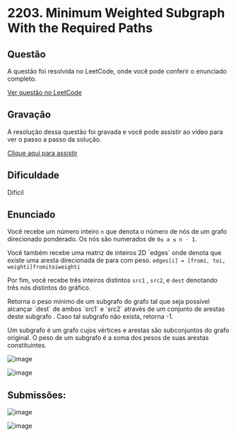 # 2203. Minimum Weighted Subgraph With the Required Paths

## Questão

A questão foi resolvida no LeetCode, onde você pode conferir o enunciado completo.

[Ver questão no LeetCode](https://leetcode.com/problems/minimum-weighted-subgraph-with-the-required-paths/description/?envType=problem-list-v2&envId=graph&difficulty=HARD)  

## Gravação

A resolução dessa questão foi gravada e você pode assistir ao vídeo para ver o passo a passo da solução.

[Clique aqui para assistir](https://youtu.be/0Xx2-leES44)

## Dificuldade

Dificil

## Enunciado
Você recebe um número inteiro `n` que denota o número de nós de um grafo direcionado ponderado. Os nós são numerados de `0≤ a ≤ n - 1`.

Você também recebe uma matriz de inteiros 2D ´edges´ onde denota que existe uma aresta direcionada de para com peso. `edges[i] = [fromi, toi, weighti]fromitoiweighti`

Por fim, você recebe três inteiros distintos `src1` , `src2`, e `dest` denotando três nós distintos do gráfico.

Retorna o peso mínimo de um subgrafo do grafo tal que seja possível alcançar ´dest´ de ambos ´src1´ e ´src2´ através de um conjunto de arestas deste subgrafo . Caso tal subgrafo não exista, retorna -1.

Um subgrafo é um grafo cujos vértices e arestas são subconjuntos do grafo original. O peso de um subgrafo é a soma dos pesos de suas arestas constituintes.

![image](https://github.com/user-attachments/assets/a2f972b4-9895-4d8d-b949-da9f3b26da5a)

![image](https://github.com/user-attachments/assets/573fe8e0-9584-4bd0-b033-5a0c9d64cfe5)



## Submissões:

![image](https://github.com/user-attachments/assets/41d537d8-1bcf-4c9f-812b-42283abf5a4d)

![image](https://github.com/user-attachments/assets/822edf2e-289d-45dc-88c0-27acaaf02196)

